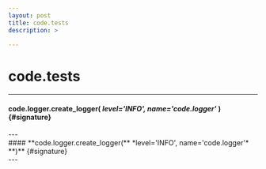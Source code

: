 ```yaml
---
layout: post
title: code.tests
description: >
  
---
```


# code.tests
---
#### **code.logger.create_logger(** *level='INFO', name='code.logger'*  **)** {#signature}

<div class='desc' markdown="1">
---
</div>#### **code.logger.create_logger(** *level='INFO', name='code.logger'*  **)** {#signature}

<div class='desc' markdown="1">
---
</div>